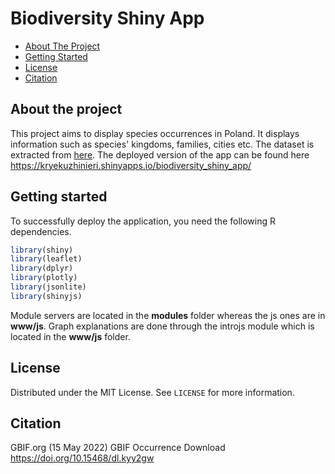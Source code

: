 # Biodiversity Shiny App

- [About The Project](#about-the-project)
- [Getting Started](#getting-started)
- [License](#license)
- [Citation](#citation)

## About the project
This project aims to display species occurrences in Poland. It displays information such as species' kingdoms, families, cities etc. The dataset is extracted from [here](https://www.gbif.org/occurrence/search?dataset_key=8a863029-f435-446a-821e-275f4f641165). The deployed version of the app can be found here https://kryekuzhinieri.shinyapps.io/biodiversity_shiny_app/

## Getting started
To successfully deploy the application, you need the following R dependencies.
```r
library(shiny)
library(leaflet)
library(dplyr)
library(plotly)
library(jsonlite)
library(shinyjs)
```
Module servers are located in the **modules** folder whereas the js ones are in **www/js**. Graph explanations are done through the introjs module which is located in the **www/js** folder. 

## License
Distributed under the MIT License. See ```LICENSE``` for more information.

## Citation
 GBIF.org (15 May 2022) GBIF Occurrence Download https://doi.org/10.15468/dl.kyy2gw 